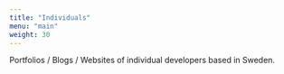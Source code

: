 ```yaml
---
title: "Individuals"
menu: "main"
weight: 30
---
```


Portfolios / Blogs / Websites of individual developers based in Sweden.